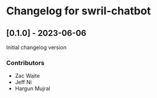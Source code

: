 # Changelog for swril-chatbot


## [0.1.0] - 2023-06-06
Initial changelog version

### Contributors
- Zac Waite
- Jeff Ni
- Hargun Mujral
